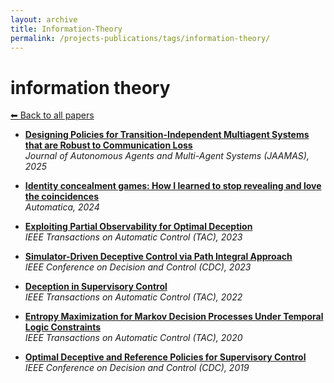 ```yaml
---
layout: archive
title: Information-Theory
permalink: /projects-publications/tags/information-theory/
---
```


# information theory
[⬅ Back to all papers](../papers.md)

- **[Designing Policies for Transition-Independent Multiagent Systems that are Robust to Communication Loss](../papers.md)**  
  *Journal of Autonomous Agents and Multi-Agent Systems (JAAMAS), 2025*

- **[Identity concealment games: How I learned to stop revealing and love the coincidences](../papers.md)**  
  *Automatica, 2024*

- **[Exploiting Partial Observability for Optimal Deception](../papers.md)**  
  *IEEE Transactions on Automatic Control (TAC), 2023*

- **[Simulator-Driven Deceptive Control via Path Integral Approach](../papers.md)**  
  *IEEE Conference on Decision and Control (CDC), 2023*

- **[Deception in Supervisory Control](../papers.md)**  
  *IEEE Transactions on Automatic Control (TAC), 2022*

- **[Entropy Maximization for Markov Decision Processes Under Temporal Logic Constraints](../papers.md)**  
  *IEEE Transactions on Automatic Control (TAC), 2020*

- **[Optimal Deceptive and Reference Policies for Supervisory Control](../papers.md)**  
  *IEEE Conference on Decision and Control (CDC), 2019*